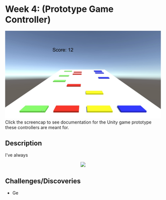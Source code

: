 # Week 4: (Prototype Game Controller)

[![ButtonHero Demo](https://github.com/mlk525/fast-fun/blob/main/week-3/BH%20Demo%20Screencap.jpg)](https://github.com/mlk525/fast-fun/blob/main/week-3/)
Click the screencap to see documentation for the Unity game prototype these controllers are meant for.

## Description
I've always

<p align="center">
  <img width="600" src="https://ip.trueachievements.com/remote/download.xbox.com/content/images/66acd000-77fe-1000-9115-d802415607f7/1033/screenlg13.jpg">
</p>

## Challenges/Discoveries
* Ge
